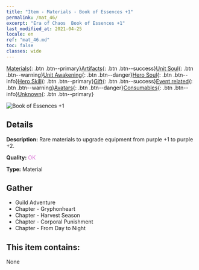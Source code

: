 ```yaml
---
title: "Item - Materials - Book of Essences +1"
permalink: /mat_46/
excerpt: "Era of Chaos  Book of Essences +1"
last_modified_at: 2021-04-25
locale: en
ref: "mat_46.md"
toc: false
classes: wide
---
```

 [Materials](/Items/){: .btn .btn--primary}[Artifacts](/Items/Artifacts/){: .btn .btn--success}[Unit Soul](/Items/UnitSoul/){: .btn .btn--warning}[Unit Awakening](/Items/UnitAwakening/){: .btn .btn--danger}[Hero Soul](/Items/HeroSoul/){: .btn .btn--info}[Hero Skill](/Items/HeroSkill/){: .btn .btn--primary}[Gift](/Items/Gift/){: .btn .btn--success}[Event related](/Items/Events/){: .btn .btn--warning}[Avatars](/Items/Avatars/){: .btn .btn--danger}[Consumables](/Items/Consumables/){: .btn .btn--info}[Unknown](/Items/Unknown/){: .btn .btn--primary}

 ![Book of Essences +1](/images/t/i_cailiao_hexin2.png)

## Details
 **Description:** Rare materials to upgrade equipment from purple +1 to purple +2.

 **Quality:** <span style="color: #DA70D6">OK</span>

 **Type:** Material

## Gather

*    Guild Adventure 
*    Chapter - Gryphonheart 
*    Chapter - Harvest Season 
*    Chapter - Corporal Punishment 
*    Chapter - From Day to Night 

## This item contains:

  None

